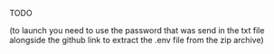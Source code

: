 TODO

(to launch you need to use the password that was send in the txt file alongside the github link to extract the .env file from the zip archive)
